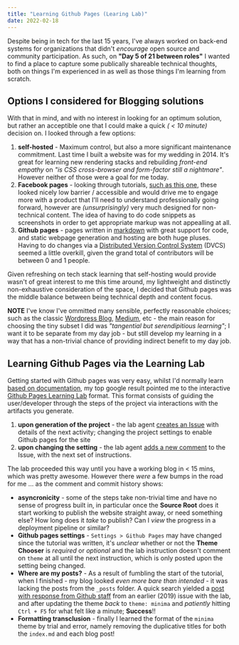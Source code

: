 ```yaml
---
title: "Learning Github Pages (Learing Lab)"
date: 2022-02-18
---
```

Despite being in tech for the last 15 years, I've always worked on back-end systems for organizations that didn't *encourage* open source and community participation. 
As such, on **"Day 5 of 21 between roles"** I wanted to find a place to capture some publically shareable technical thoughts, both on things I'm experienced in as well as 
those things I'm learning from scratch. 

## Options I considered for Blogging solutions
With that in mind, and with no interest in looking for an optimum solution, but rather an acceptible one that I could make a quick *( < 10 minute)* decision on. I looked through a few options:
1. **self-hosted** - Maximum control, but also a more significant maintenance commitment. Last time I built a website was for my wedding in 2014. It's great for learning
new rendering stacks and rebuilding *front-end empathy* on *"is CSS cross-browser and form-factor still a nightmare"*. However neither of those were a goal for me today.
2. **Facebook pages** - looking through tutorials, [such as this one](https://startbloggingonline.com/facebook-page-for-a-blog/), these looked nicely low barrier / accessible 
and would drive me to engage more with a product that I'll need to understand professionally going forward, however are *(unsurprisingly)* very much designed for non-technical
content. The idea of having to do code snippets as screenshots in order to get appropriate markup was not appealling at all.
3. **Github pages** - pages written in [markdown](https://www.markdownguide.org/basic-syntax/) with great support for code, and static webpage generation and hosting are both
huge pluses. Having to do changes via a [Distributed Version Control System](https://en.wikipedia.org/wiki/Distributed_version_control) (DVCS) seemed a little overkill, 
given  the grand total of contributors will be between 0 and 1 people.

Given refreshing on tech stack learning that self-hosting would provide wasn't of great interest to me this time around, my lightweight and distinctly non-exhaustive consideration
of the space, I decided that Github pages was the middle balance between being technical depth and content focus.

**NOTE** I've know I've ommitted many sensible, perfectly reasonable choices; such as the classic [Wordpress Blog](https://wordpress.com/blog/), [Medium](https://medium.com/), etc - the main reason for choosing
the tiny subset I did was *"tangential but serendipitious learning"*; I want it to be separate from my day job - but still develop my learning in a way that has a non-trivial
chance of providing indirect benefit to my day job.

## Learning Github Pages via the Learning Lab
Getting started with Github pages was very easy, whilst I'd normally learn [based on documentation](https://docs.github.com/en/pages/setting-up-a-github-pages-site-with-jekyll), my top google 
result pointed me to the interactive [Github Pages Learning Lab](https://lab.github.com/githubtraining/github-pages) format. This format consists of guiding the user/developer
through the steps of the project via interactions with the artifacts you generate.
1. **upon generation of the project** - the lab agent [creates an Issue](https://github.com/TheGrimTiffith/github-pages-with-jekyll/issues/1) with details of the next activity; 
changing the project settings to enable Github pages for the site
2. **upon changing the setting** - the lab agent [adds a new comment](https://github.com/TheGrimTiffith/github-pages-with-jekyll/issues/1#issuecomment-1044977593) to the Issue, with the
next set of instructions. 

The lab proceeded this way until you have a working blog in < 15 mins, which was pretty awesome. However there *were* a few bumps in the road for me ... as the comment and commit history shows:
* **asyncronicity** - some of the steps take non-trivial time and have no sense of progress built in, in particular once the **Source Root** does it start working to publish the
website straight away, or need something else? How long does it *take* to publish? Can I *view* the progress in a deployment pipeline or similar?
* **Github pages settings** - ``Settings > Github Pages`` may have changed since the tutorial was written, it's *unclear* whether or not the **Theme Chooser** is *required* 
or *optional* and the lab instruction doesn't comment on ``theme`` at all until the next instruction, which is only posted upon the setting being changed.
* **Where are my posts?** - As a result of fumbling the start of the tutorial, when I finished - my blog looked *even more bare than intended* - it was lacking the posts from the 
``_posts`` folder. A quick search yielded a [post with response from Github staff](https://github.community/t/why-the-github-page-doesnt-show-my-post/13277/11) from an earlier (2019)
issue with the lab, and after updating the theme *back* to ``theme: minima`` and *patiently* hitting ``Ctrl + F5`` for what felt like a minute; **Success**!!
* **Formatting transclusion** - finally I learned the format of the ``minima`` theme by trial and error, namely removing the duplicative titles for both the ``index.md`` and each blog post!

